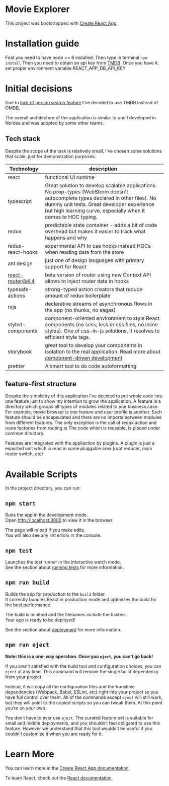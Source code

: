 # Movie Explorer
This project was bootstrapped with [Create React App](https://github.com/facebook/create-react-app).

# Installation guide

First you need to have node >= 8 installed.
Then type in terminal `npm install`
Then you need to obtain an api key from [TMDB](https://www.themoviedb.org/faq/api).
Once you have it, set proper environment variable REACT_APP_DB_API_KEY

# Initial decisions

Due to [lack of person search feature](https://github.com/omdbapi/OMDb-API/issues/37) I've decided to use TMDB instead of OMDB.

The overall architecture of the application is similar to one I developed in Nordea and was adopted by some other teams.

## Tech stack

Despite the scope of the task is relatively small, I've chosen some solutions that scale, just for demonstration purposes.

| Technology        | description                                                                                                                                                                                                                                    |
| ----------------- | ---------------------------------------------------------------------------------------------------------------------------------------------------------------------------------------------------------------------------------------------- |
| react             | functional UI runtime                                                                                                                                                                                                                          |
| typescript        | Great solution to develop scalable applications. No prop-types (WebStorm doesn't autocomplete types declared in other files). No dummy unit tests. Great developer experience but high learning curve, especially when it comes to HOC typing. |
| redux             | predictable state container - adds a bit of code overhead but makes it easier to track what happens and why                                                                                                                                    |
| redux-react-hooks | experimental API to use hooks instead HOCs when reading data from the store                                                                                                                                                                    |
| ant design        | just one of design languages with primary support for React                                                                                                                                                                                    |
| react-router@4.4  | beta version of router using new Context API allows to inject router data in hooks                                                                                                                                                             |
| typesafe-actions  | strong-typed action creators that reduce amount of redux boilerplate                                                                                                                                                                           |
| rxjs              | declarative streams of asynchronous flows in the app (no thunks, no sagas)                                                                                                                                                                     |
| styled-components | component-oriented environment to style React components (no scss, less or css files, no inline styles). One of css-in-js solutions. It resolves to efficient style tags.                                                                      |
| storybook         | great tool to develop your components in isolation to the real application. Read more about [component-driven development](https://blog.hichroma.com/component-driven-development-ce1109d56c8e?gi=335077bf07e2)                                |
| prettier          | A smart tool to do code autoformatting                                                                                                                                                                                                         |

## feature-first structure

Despite the simplicity of this application I've decided to put whole code into one feature just to show my intention to grow the application.
A feature is a directory which groups all types of modules related to one business case.
For example, movie browser is one feature and user profile is another.
Each feature should be encapsulated and there are no imports between modules from different features. The only exception is the call of redux action and route factories from routing.ts
The code which is reusable, is placed under common directory.

Features are integrated with the appliaction by plugins. A plugin is just a exported unit which is read in some pluggable area (root reducer, main router switch, etc)

# Available Scripts

In the project directory, you can run:

## `npm start`

Runs the app in the development mode.<br>
Open [http://localhost:3000](http://localhost:3000) to view it in the browser.

The page will reload if you make edits.<br>
You will also see any lint errors in the console.

## `npm test`

Launches the test runner in the interactive watch mode.<br>
See the section about [running tests](https://facebook.github.io/create-react-app/docs/running-tests) for more information.

## `npm run build`

Builds the app for production to the `build` folder.<br>
It correctly bundles React in production mode and optimizes the build for the best performance.

The build is minified and the filenames include the hashes.<br>
Your app is ready to be deployed!

See the section about [deployment](https://facebook.github.io/create-react-app/docs/deployment) for more information.

## `npm run eject`

**Note: this is a one-way operation. Once you `eject`, you can’t go back!**

If you aren’t satisfied with the build tool and configuration choices, you can `eject` at any time. This command will remove the single build dependency from your project.

Instead, it will copy all the configuration files and the transitive dependencies (Webpack, Babel, ESLint, etc) right into your project so you have full control over them. All of the commands except `eject` will still work, but they will point to the copied scripts so you can tweak them. At this point you’re on your own.

You don’t have to ever use `eject`. The curated feature set is suitable for small and middle deployments, and you shouldn’t feel obligated to use this feature. However we understand that this tool wouldn’t be useful if you couldn’t customize it when you are ready for it.

# Learn More

You can learn more in the [Create React App documentation](https://facebook.github.io/create-react-app/docs/getting-started).

To learn React, check out the [React documentation](https://reactjs.org/).
